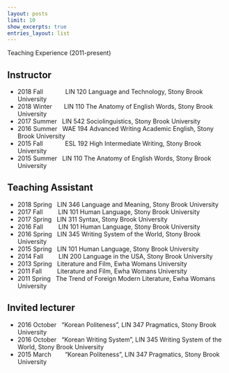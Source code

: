 ```yaml
---
layout: posts
limit: 10
show_excerpts: true
entries_layout: list
---
```

Teaching Experience (2011-present)


## Instructor  
* 2018 Fall &nbsp;&nbsp;&nbsp;&nbsp;&nbsp;&nbsp;&nbsp;&nbsp;&nbsp;&nbsp;&nbsp;&nbsp;LIN 120 Language and Technology, Stony Brook University
* 2018 Winter &nbsp;&nbsp;&nbsp;&nbsp;&nbsp;&nbsp;LIN 110 The Anatomy of English Words, Stony Brook University
* 2017 Summer &nbsp;&nbsp;LIN 542 Sociolinguistics, Stony Brook University
* 2016 Summer &nbsp;&nbsp;WAE 194 Advanced Writing Academic English, Stony Brook University
* 2015 Fall &nbsp;&nbsp;&nbsp;&nbsp;&nbsp;&nbsp;&nbsp;&nbsp;&nbsp;&nbsp;&nbsp;&nbsp;ESL 192 High Intermediate Writing, Stony Brook University
* 2015 Summer &nbsp;&nbsp;LIN 110 The Anatomy of English Words, Stony Brook University


## Teaching Assistant

* 2018 Spring &nbsp;&nbsp;LIN 346 Language and Meaning, Stony Brook University
* 2017 Fall &nbsp;&nbsp;&nbsp;&nbsp;&nbsp;&nbsp;&nbsp;&nbsp;LIN 101 Human Language, Stony Brook University
* 2017 Spring &nbsp;&nbsp;LIN 311 Syntax, Stony Brook University
* 2016 Fall &nbsp;&nbsp;&nbsp;&nbsp;&nbsp;&nbsp;&nbsp;&nbsp;LIN 101 Human Language, Stony Brook University
* 2016 Spring &nbsp;&nbsp;LIN 345 Writing System of the World, Stony Brook University
* 2015 Spring &nbsp;&nbsp;LIN 101 Human Language, Stony Brook University
* 2014 Fall &nbsp;&nbsp;&nbsp;&nbsp;&nbsp;&nbsp;&nbsp;&nbsp;LIN 200 Language in the USA, Stony Brook University
* 2013 Spring &nbsp;&nbsp;Literature and Film, Ewha Womans University
* 2011 Fall &nbsp;&nbsp;&nbsp;&nbsp;&nbsp;&nbsp;&nbsp;&nbsp;Literature and Film, Ewha Womans University
* 2011 Spring &nbsp;&nbsp;The Trend of Foreign Modern Literature, Ewha Womans University


## Invited lecturer
* 2016 October &nbsp;&nbsp;“Korean Politeness”, LIN 347 Pragmatics, Stony Brook University
* 2016 October &nbsp;&nbsp;“Korean Writing System”, LIN 345 Writing System of the World, Stony Brook University
* 2015 March &nbsp;&nbsp;&nbsp;&nbsp;&nbsp;&nbsp; “Korean Politeness”, LIN 347 Pragmatics, Stony Brook University

